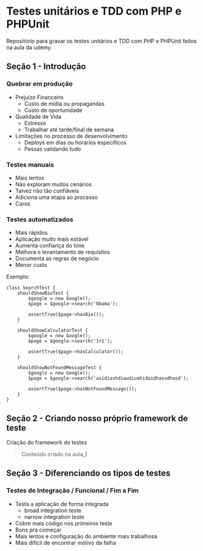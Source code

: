 # Testes unitários e TDD com PHP e PHPUnit

Repositório para gravar os testes unitários e TDD com PHP e PHPUnit feitos na aula da udemy.

## Seção 1 - Introdução
### Quebrar em produção

* Prejuizo Financeiro
  * Custo de mídia ou propagandas
  * Custo de oportunidade
* Qualidade de Vida
  * Estresse
  * Trabalhar até tarde/final de semana
* Limitações no processo de desenvolvimento
  * Deploys em dias ou horarios específicos
  * Pessas validando tudo

### Testes manuais

* Mais lentos
* Não exploram muitos cenários
* Talvez não tão confiáveis
* Adiciona uma etapa ao processo
* Caros

### Testes automatizados

* Mais rápidos
* Aplicação muito mais estável
* Aumenta confiança do time
* Melhora o levantamento de requisitos
* Documenta as regras de negócio
* Menor custo


Exemplo:

```code
class SearchTest {
    shouldShowBioTest {
        $google = new Google();
        $page = $google->search('Obama');

        assertTrue($page->hasBio());
    }

    shouldShowCalculatorTest {
        $google = new Google();
        $page = $google->search('1+1');

        assertTrue($page->hasCalculator());
    }

    shouldShowNotFoundMessageTest {
        $google = new Google();
        $page = $google->search('asidiashdiaudiuahidaidhasudhasd');
        
        assertTrue($page->hasNotFoundMessage());
    }
}

```
## Seção 2 - Criando nosso próprio framework de teste

Criação do framework de testes

> Conteúdo criado na aula_1

## Seção 3 - Diferenciando os tipos de testes

### Testes de Integração / Funcional / Fim a Fim

* Testa a aplicação de forma integrada
  * broad integration teste
  * narrow integration teste
* Cobre mais código nos primeiros teste
* Bons pra começar
* Mais lentos e configuração do ambiente mais trabalhosa
* Mais difícil de encontrar motivo da falha
